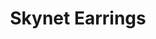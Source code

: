 ---
layout: blog
title: "Skynet Earrings"
image: /BlogImages/3-16-2024/earings.png
permalink: /blog/skynet-earrings
main-text: | 
    One of our members 3D printed our Skynet logo. We then found some earring supplies and with some work we have cool earrings!

    ![Emily making earings](../BlogImages/3-16-2024/earings.png)
    ![Skynet logo earings](../BlogImages/3-16-2024/earings2.png)
markdown: true
---